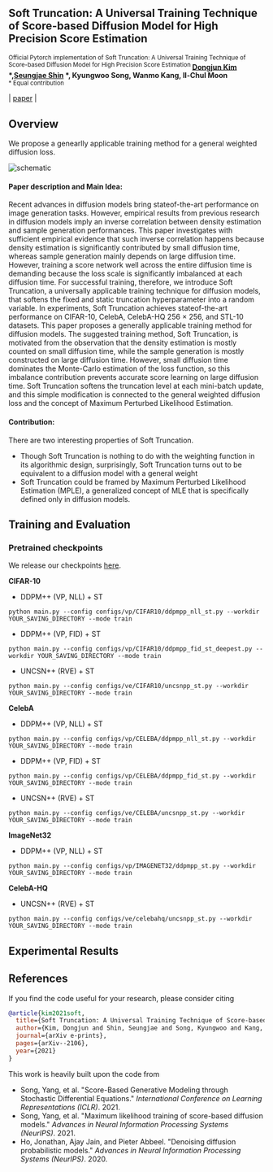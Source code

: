 ## Soft Truncation: A Universal Training Technique of Score-based Diffusion Model for High Precision Score Estimation <br>
<sup> Official Pytorch implementation of Soft Truncation: A Universal Training Technique of Score-based Diffusion Model for High Precision Score Estimation </sup>
**[Dongjun Kim](https://sites.google.com/view/dongjun-kim) \*,[Seungjae Shin](https://sites.google.com/view/seungjae-shin) \*, Kyungwoo Song, Wanmo Kang, Il-Chul Moon** <br><sup> * Equal contribution </sup>

| [paper](http://arxiv.org/abs/2106.05527) | <br>

## Overview
We propose a genearlly applicable training method for a general weighted diffusion loss.

![schematic](figure/sample_figures_256.jpg)

#### Paper description and Main Idea:
Recent advances in diffusion models bring stateof-the-art performance on image generation tasks. However, empirical results from previous research in diffusion models imply an inverse correlation between density estimation and sample generation performances. This paper investigates with sufficient empirical evidence that such inverse correlation happens because density estimation is significantly contributed by small diffusion time, whereas sample generation mainly depends on large diffusion time. However, training a score network well across the entire diffusion time is demanding because the loss scale is significantly imbalanced at each diffusion time. For successful training, therefore, we introduce Soft Truncation, a universally applicable training technique for diffusion models, that softens the fixed and static truncation hyperparameter into a random variable. In experiments, Soft Truncation achieves stateof-the-art performance on CIFAR-10, CelebA, CelebA-HQ 256 × 256, and STL-10 datasets.
This paper proposes a generally applicable training method for diffusion models. The suggested training method, Soft Truncation, is motivated from the observation that the density estimation is mostly counted on small diffusion time, while the sample generation is mostly constructed on large diffusion time. However, small diffusion time dominates the Monte-Carlo estimation of the loss function, so this imbalance contribution prevents accurate score learning on large diffusion time. Soft Truncation softens the truncation level at each mini-batch update, and this simple modification is connected to the general weighted diffusion loss and the concept of Maximum Perturbed Likelihood Estimation.

#### Contribution:
There are two interesting properties of Soft Truncation.
* Though Soft Truncation is nothing to do with the weighting function in its algorithmic design, surprisingly, Soft Truncation turns out to be equivalent to a diffusion model with a general weight
* Soft Truncation could be framed by Maximum Perturbed Likelihood Estimation (MPLE), a generalized concept of MLE that is specifically defined only in diffusion models.

## Training and Evaluation

### Pretrained checkpoints
We release our checkpoints [here](https://drive.google.com/drive/folders/1Wyk0ucFW-QDS_g1EcPm361LWWgWqJ6L_).

**CIFAR-10**

- DDPM++ (VP, NLL) + ST

```shell script
python main.py --config configs/vp/CIFAR10/ddpmpp_nll_st.py --workdir YOUR_SAVING_DIRECTORY --mode train
```

- DDPM++ (VP, FID) + ST

```shell script
python main.py --config configs/vp/CIFAR10/ddpmpp_fid_st_deepest.py --workdir YOUR_SAVING_DIRECTORY --mode train
```

- UNCSN++ (RVE) + ST

```shell script
python main.py --config configs/ve/CIFAR10/uncsnpp_st.py --workdir YOUR_SAVING_DIRECTORY --mode train
```

**CelebA**

- DDPM++ (VP, NLL) + ST

```shell script
python main.py --config configs/vp/CELEBA/ddpmpp_nll_st.py --workdir YOUR_SAVING_DIRECTORY --mode train
```

- DDPM++ (VP, FID) + ST

```shell script
python main.py --config configs/vp/CELEBA/ddpmpp_fid_st.py --workdir YOUR_SAVING_DIRECTORY --mode train
```

- UNCSN++ (RVE) + ST

```shell script
python main.py --config configs/ve/CELEBA/uncsnpp_st.py --workdir YOUR_SAVING_DIRECTORY --mode train
```

**ImageNet32**

- DDPM++ (VP, NLL) + ST

```shell script
python main.py --config configs/vp/IMAGENET32/ddpmpp_st.py --workdir YOUR_SAVING_DIRECTORY --mode train
```

**CelebA-HQ**

- UNCSN++ (RVE) + ST

```shell script
python main.py --config configs/ve/celebahq/uncsnpp_st.py --workdir YOUR_SAVING_DIRECTORY --mode train
```

## Experimental Results


## References

If you find the code useful for your research, please consider citing
```bib
@article{kim2021soft,
  title={Soft Truncation: A Universal Training Technique of Score-based Diffusion Model for High Precision Score Estimation},
  author={Kim, Dongjun and Shin, Seungjae and Song, Kyungwoo and Kang, Wanmo and Moon, Il-Chul},
  journal={arXiv e-prints},
  pages={arXiv--2106},
  year={2021}
}
```
This work is heavily built upon the code from
* Song, Yang, et al. "Score-Based Generative Modeling through Stochastic Differential Equations." *International Conference on Learning Representations (ICLR)*. 2021.
* Song, Yang, et al. "Maximum likelihood training of score-based diffusion models." *Advances in Neural Information Processing Systems (NeurIPS)*. 2021.
* Ho, Jonathan, Ajay Jain, and Pieter Abbeel. "Denoising diffusion probabilistic models." *Advances in Neural Information Processing Systems (NeurIPS)*. 2020.
